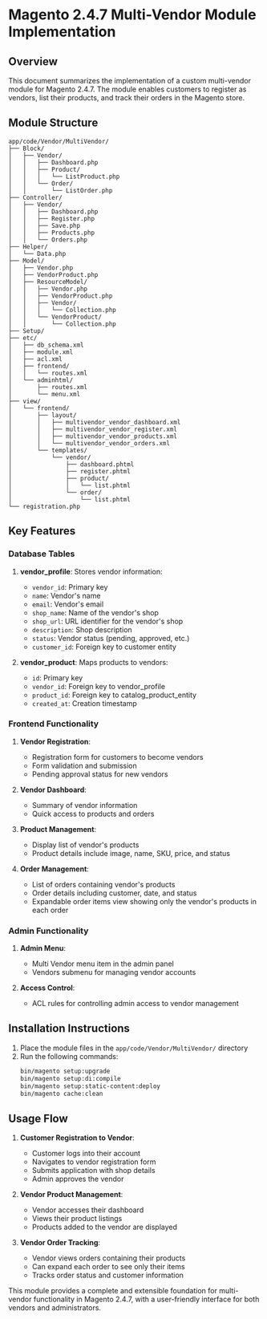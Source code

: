 # Magento 2.4.7 Multi-Vendor Module Implementation

## Overview
This document summarizes the implementation of a custom multi-vendor module for Magento 2.4.7. The module enables customers to register as vendors, list their products, and track their orders in the Magento store.

## Module Structure
```
app/code/Vendor/MultiVendor/
├── Block/
│   ├── Vendor/
│   │   ├── Dashboard.php
│   │   ├── Product/
│   │   │   └── ListProduct.php
│   │   └── Order/
│   │       └── ListOrder.php
├── Controller/
│   ├── Vendor/
│   │   ├── Dashboard.php
│   │   ├── Register.php
│   │   ├── Save.php
│   │   ├── Products.php
│   │   └── Orders.php
├── Helper/
│   └── Data.php
├── Model/
│   ├── Vendor.php
│   ├── VendorProduct.php
│   ├── ResourceModel/
│   │   ├── Vendor.php
│   │   ├── VendorProduct.php
│   │   ├── Vendor/
│   │   │   └── Collection.php
│   │   └── VendorProduct/
│   │       └── Collection.php
├── Setup/
├── etc/
│   ├── db_schema.xml
│   ├── module.xml
│   ├── acl.xml
│   ├── frontend/
│   │   └── routes.xml
│   └── adminhtml/
│       ├── routes.xml
│       └── menu.xml
├── view/
│   └── frontend/
│       ├── layout/
│       │   ├── multivendor_vendor_dashboard.xml
│       │   ├── multivendor_vendor_register.xml
│       │   ├── multivendor_vendor_products.xml
│       │   └── multivendor_vendor_orders.xml
│       └── templates/
│           └── vendor/
│               ├── dashboard.phtml
│               ├── register.phtml
│               ├── product/
│               │   └── list.phtml
│               └── order/
│                   └── list.phtml
└── registration.php
```

## Key Features

### Database Tables
1. **vendor_profile**: Stores vendor information:
   - `vendor_id`: Primary key
   - `name`: Vendor's name
   - `email`: Vendor's email
   - `shop_name`: Name of the vendor's shop
   - `shop_url`: URL identifier for the vendor's shop
   - `description`: Shop description
   - `status`: Vendor status (pending, approved, etc.)
   - `customer_id`: Foreign key to customer entity

2. **vendor_product**: Maps products to vendors:
   - `id`: Primary key
   - `vendor_id`: Foreign key to vendor_profile
   - `product_id`: Foreign key to catalog_product_entity
   - `created_at`: Creation timestamp

### Frontend Functionality
1. **Vendor Registration**:
   - Registration form for customers to become vendors
   - Form validation and submission
   - Pending approval status for new vendors

2. **Vendor Dashboard**:
   - Summary of vendor information
   - Quick access to products and orders

3. **Product Management**:
   - Display list of vendor's products
   - Product details include image, name, SKU, price, and status

4. **Order Management**:
   - List of orders containing vendor's products
   - Order details including customer, date, and status
   - Expandable order items view showing only the vendor's products in each order

### Admin Functionality
1. **Admin Menu**:
   - Multi Vendor menu item in the admin panel
   - Vendors submenu for managing vendor accounts

2. **Access Control**:
   - ACL rules for controlling admin access to vendor management

## Installation Instructions
1. Place the module files in the `app/code/Vendor/MultiVendor/` directory
2. Run the following commands:
   ```bash
   bin/magento setup:upgrade
   bin/magento setup:di:compile
   bin/magento setup:static-content:deploy
   bin/magento cache:clean
   ```

## Usage Flow
1. **Customer Registration to Vendor**:
   - Customer logs into their account
   - Navigates to vendor registration form
   - Submits application with shop details
   - Admin approves the vendor

2. **Vendor Product Management**:
   - Vendor accesses their dashboard
   - Views their product listings
   - Products added to the vendor are displayed

3. **Vendor Order Tracking**:
   - Vendor views orders containing their products
   - Can expand each order to see only their items
   - Tracks order status and customer information

This module provides a complete and extensible foundation for multi-vendor functionality in Magento 2.4.7, with a user-friendly interface for both vendors and administrators. 